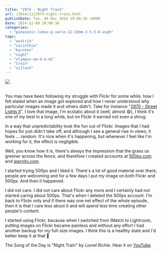 ```yaml
---
title: "2974 - Night Train"
url: /2014/12/2974-night-train.html
publishDate: Tue, 09 Dec 2014 19:00:36 +0000
date: 2014-12-09 20:00:36
categories: 
  - "panasonic-lumix-g-vario-12-32mm-3-5-5-6-asph"
tags: 
  - "austria"
  - "carinthia"
  - "karnten"
  - "night"
  - "olympus-om-d-e-m1"
  - "train"
  - "villach"
---
```

<div class="container">
<div class="center"><a target="_blank" href="https://d25zfm9zpd7gm5.cloudfront.net/1200x1200/2014/20141122_201338_lr.jpg"><img src="https://d25zfm9zpd7gm5.cloudfront.net/0600x0600/2014/20141122_201338_lr.jpg" /></a></div>
</div>
<br />

You may have been following my struggle with Flickr for some while, how I felt elated when an image got explored and how I never understood why particular images made it and others didn't. Take for instance "<a href="/2014/12/2970-street-lights-ii.html" target="_blank">2970 - Street Lights II</a>". I love that image, I'm ecstatic about it (well, almost 😄), I think it's one of my best in a long while, but on Flickr it earned not even a shrug. 

In a way that unpredictability took the fun out of Flickr. Images that I had hopes for just didn't take off, and although I see a general rise in views, it feels ... random. It's nice when it's happening, but whenever I feel like I'm working for it, the effect is negligible.

Well, you know how it is, there's always the impression that the grass us greener across the fence, and therefore I created accounts at <a href="https://500px.com/" target="_blank">500px.com</a> and <a href="http://www.ipernity.com/" target="_blank">ipernity.com</a>.

I started trying 500px and I liked it. There's a lot of good material over there, people are welcoming and for a few days I put my image on both Flickr and 500px. And then it happened.

I did not care. I did not care about Flickr any more and I certainly had not started caring about 500px. That's when I deleted the 500px account. I'm back to Flickr only and if there was one net effect of the whole episode, then it is that I care less about it and will spend less time creating other people's content.

I started using Flickr, because when I switched from IMatch to Lightroom, putting images on Flickr became painless and without any effort I had another backup for my full-size images. I think this is a healthy state and I'd better keep it at that 🙂

The Song of the Day is "Night Train" by Lionel Richie. Hear it on <a href="https://www.youtube.com/watch?v=ioG8jKkYeEY" target="_blank">YouTube</a>.
